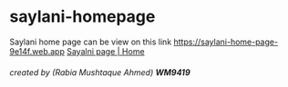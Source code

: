 # saylani-homepage
Saylani home page can be view on this link
https://saylani-home-page-9e14f.web.app 
[Sayalni page | Home](https://saylani-home-page-9e14f.web.app)
###### created by (Rabia Mushtaque Ahmed) **WM9419**
